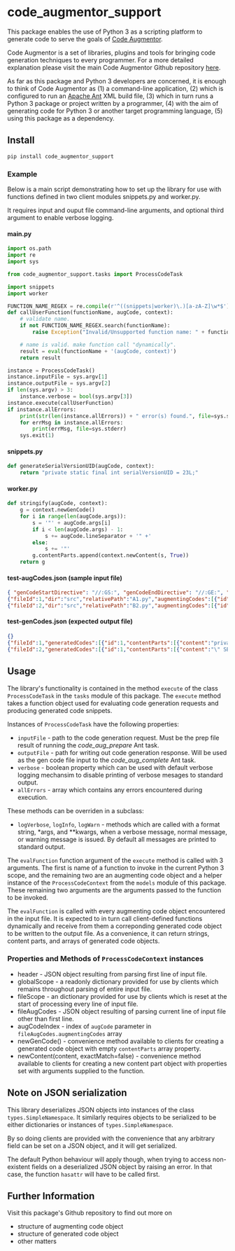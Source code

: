 # code_augmentor_support

This package enables the use of Python 3 as a scripting platform to generate code to serve the goals of [Code Augmentor](https://github.com/aaronicsubstances/code-augmentor).

Code Augmentor is a set of libraries, plugins and tools for bringing code generation techniques to every programmer. For a more detailed explanation please visit the main Code Augmentor Github repository [here](https://github.com/aaronicsubstances/code-augmentor).

As far as this package and Python 3 developers are concerned, it is enough to think of Code Augmentor as (1) a command-line application, (2) which is configured to run an [Apache Ant](https://ant.apache.org) XML build file, (3) which in turn runs a Python 3 package or project written by a programmer, (4) with the aim of generating code for Python 3 or  another target programming language, (5) using this package as a dependency.


## Install

`pip install code_augmentor_support`

### Example

Below is a main script demonstrating how to set up the library for use with functions defined in two client modules snippets.py and worker.py.

It requires input and ouput file command-line arguments, and optional third argument to enable verbose logging.

#### main.py

```python
import os.path
import re
import sys

from code_augmentor_support.tasks import ProcessCodeTask

import snippets
import worker

FUNCTION_NAME_REGEX = re.compile(r'^((snippets|worker)\.)[a-zA-Z]\w*$')
def callUserFunction(functionName, augCode, context):
    # validate name.
    if not FUNCTION_NAME_REGEX.search(functionName):
        raise Exception("Invalid/Unsupported function name: " + functionName)

    # name is valid. make function call "dynamically".
    result = eval(functionName + '(augCode, context)')
    return result

instance = ProcessCodeTask()
instance.inputFile = sys.argv[1]
instance.outputFile = sys.argv[2]
if len(sys.argv) > 3:
    instance.verbose = bool(sys.argv[3])
instance.execute(callUserFunction)
if instance.allErrors:
    print(str(len(instance.allErrors)) + " error(s) found.", file=sys.stderr)
    for errMsg in instance.allErrors:
        print(errMsg, file=sys.stderr)
    sys.exit(1)
```

#### snippets.py

```python
def generateSerialVersionUID(augCode, context):
    return "private static final int serialVersionUID = 23L;"
```

#### worker.py

```python
def stringify(augCode, context):
    g = context.newGenCode()
    for i in range(len(augCode.args)):
        s = '"' + augCode.args[i]
        if i < len(augCode.args) - 1:
            s += augCode.lineSeparator + '" +'
        else:
            s += '"'
        g.contentParts.append(context.newContent(s, True))
    return g
```

#### test-augCodes.json (sample input file)

```json
{ "genCodeStartDirective": "//:GS:", "genCodeEndDirective": "//:GE:", "embeddedStringDirective": "//:STR:", "embeddedJsonDirective": "//:JSON:", "skipCodeStartDirective": "//:SS:", "skipCodeEndDirective": "//:SE:", "augCodeDirective": "//:AUG_CODE:", "inlineGenCodeDirective": "//:GG:", "nestedLevelStartMarker": "[", "nestedLevelEndMarker": "]" }
{"fileId":1,"dir":"src","relativePath":"A1.py","augmentingCodes":[{"id":1,"directiveMarker":"//:AUG_CODE:","indent":"","lineNumber":1,"lineSeparator":"\n","nestedLevelNumber":0,"hasNestedLevelStartMarker":false,"hasNestedLevelEndMarker":false,"blocks":[{"stringify":false,"jsonify":false,"content":" snippets.generateSerialVersionUID "}]}]}
{"fileId":2,"dir":"src","relativePath":"B2.py","augmentingCodes":[{"id":1,"directiveMarker":"//:AUG_CODE:","indent":"","lineNumber":1,"lineSeparator":"\n","nestedLevelNumber":0,"hasNestedLevelStartMarker":false,"hasNestedLevelEndMarker":false,"blocks":[{"stringify":false,"jsonify":false,"content":" worker.stringify "},{"stringify":true,"jsonify":false,"content":" SELECT * FROM contacts "},{"stringify":true,"jsonify":false,"content":" WHERE contacts.id = ? "}]},{"id":2,"directiveMarker":"//:AUG_CODE:","indent":"","lineNumber":19,"lineSeparator":"\n","nestedLevelNumber":0,"hasNestedLevelStartMarker":false,"hasNestedLevelEndMarker":false,"blocks":[{"stringify":false,"jsonify":false,"content":" snippets.generateSerialVersionUID "},{"stringify":false,"jsonify":true,"content":"{ \"name\": \"expired\", \"type\": \"boolean\" } "}]}]}

```

#### test-genCodes.json (expected output file)

```json
{}
{"fileId":1,"generatedCodes":[{"id":1,"contentParts":[{"content":"private static final int serialVersionUID = 23L;","exactMatch":false}]}]}
{"fileId":2,"generatedCodes":[{"id":1,"contentParts":[{"content":"\" SELECT * FROM contacts \n\" +","exactMatch":true},{"content":"\" WHERE contacts.id = ? \"","exactMatch":true}]},{"id":2,"contentParts":[{"content":"private static final int serialVersionUID = 23L;","exactMatch":false}]}]}

```

## Usage

The library's functionality is contained in the method `execute` of the class `ProcessCodeTask` in the `tasks` module of this package. The `execute` method takes a function object used for evaluating code generation requests and producing generated code snippets.

Instances of `ProcessCodeTask` have the following properties:

   * `inputFile` - path to the code generation request. Must be the prep file result of running the *code_aug_prepare* Ant task.
   * `outputFile` - path for writing out code generation response. Will be used as the gen code file input to the *code_aug_complete* Ant task.
   * `verbose` - boolean property which can be used with default verbose logging mechansim to disable printing of verbose mesages to standard output.
   * `allErrors` - array which contains any errors encountered during execution.
   
These methods can be overriden in a subclass:
   * `logVerbose`, `logInfo`, `logWarn` - methods which are called with a format string, *args, and **kwargs, when a verbose message, normal message, or warning message is issued. By default all messages are printed to standard output.

The `evalFunction` function argument of the `execute` method is called with 3 arguments. The first is name of a function to invoke in the current Python 3 scope, and the remaining two are an augmenting code object and a helper instance of the `ProcessCodeContext` from the `models` module of this package. These remaining two arguments are the arguments passed to the function to be invoked.

The `evalFunction` is called with every augmenting code object encountered in the input file. It is expected to in turn call client-defined functions dynamically and receive from them a correponding generated code object to be written to the output file. As a convenience, it can return strings, content parts, and arrays of generated code objects.


### Properties and Methods of `ProcessCodeContext` instances

   * header - JSON object resulting from parsing first line of input file.
   * globalScope - a readonly dictionary provided for use by clients which remains throughout parsing of entire input file.
   * fileScope - an dictionary provided for use by clients which is reset at the start of processing every line of input file.
   * fileAugCodes - JSON object resulting of parsing current line of input file other than first line.
   * augCodeIndex - index of `augCode` parameter in `fileAugCodes.augmentingCodes` array
   * newGenCode() - convenience method available to clients for creating a generated code object with empty `contentParts` array property.
   * newContent(content, exactMatch=false) - convenience method available to clients for creating a new content part object with properties set with arguments supplied to the function.

## Note on JSON serialization

This library deserializes JSON objects into instances of the class `types.SimpleNamespace`. It similarly requires objects to be serialized to be either dictionaries or instances of `types.SimpleNamespace`. 

By so doing clients are provided with the convenience that any arbitrary field can be set on a JSON object, and it will get serialized. 

The default Python behaviour will apply though, when trying to access non-existent fields on a deserialized JSON object by raising an error. In that case, the function `hasattr` will have to be called first.


## Further Information

Visit this package's Github repository to find out more on 

   * structure of augmenting code object
   * structure of generated code object
   * other matters
